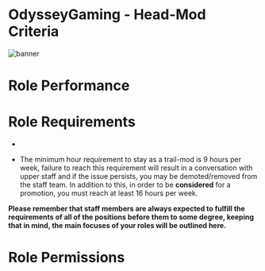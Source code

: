 # OdysseyGaming - Head-Mod Criteria
![banner](https://cdn.discordapp.com/attachments/746231499355062372/928410148005871626/unknown.png)
# Role Performance



# Role Requirements 

- 

- The minimum hour requirement to stay as a trail-mod is 9 hours per week, failure to reach this requirement will result in a conversation with upper staff and if the issue persists, you may be demoted/removed from the staff team. In addition to this, in order to be **considered** for a promotion, you must reach at least 16 hours per week.

**Please remember that staff members are always expected to fulfill the requirements of all of the positions before them to some degree, keeping that in mind, the main focuses of your roles will be outlined here.**

# Role Permissions

